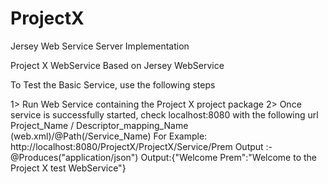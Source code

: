 # ProjectX
Jersey Web Service Server Implementation

Project X WebService Based on Jersey WebService

To Test the Basic Service, use the following steps

1> Run Web Service containing the Project X project package 
2> Once service is successfully started, check localhost:8080 with the following url
	Project_Name / Descriptor_mapping_Name (web.xml)/@Path(/Service_Name)
        For Example: http://localhost:8080/ProjectX/ProjectX/Service/Prem
		      Output :-  @Produces("application/json") Output:{"Welcome Prem":"Welcome to the Project X test WebService"}		


